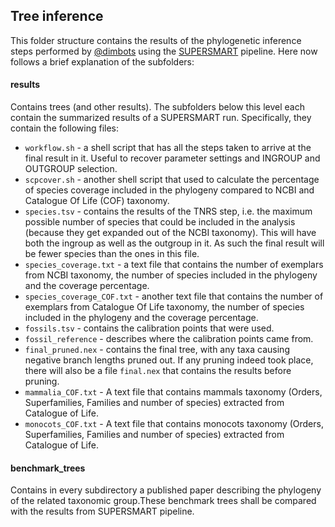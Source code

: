 Tree inference
--------------

This folder structure contains the results of the phylogenetic inference steps
performed by [@dimbots](http://github.com/dimbots) using the [SUPERSMART](http://github.com/naturalis/supersmart)
pipeline. Here now follows a brief explanation of the subfolders:


#### results

Contains trees (and other results). The subfolders below this level each contain
the summarized results of a SUPERSMART run. Specifically, they contain the following
files:

- `workflow.sh` - a shell script that has all the steps taken to arrive at the 
  final result in it. Useful to recover parameter settings and INGROUP and
  OUTGROUP selection.
- `scpcover.sh` - another shell script that used to calculate the percentage of species 
  coverage included in the phylogeny compared to NCBI and Catalogue Of Life (COF) taxonomy.
- `species.tsv` - contains the results of the TNRS step, i.e. the maximum possible
  number of species that could be included in the analysis (because they get
  expanded out of the NCBI taxonomy). This will have both the ingroup as well as
  the outgroup in it. As such the final result will be fewer species than the 
  ones in this file.
- `species_coverage.txt` - a text file that contains the number of exemplars 
  from NCBI taxonomy, the number of species included in the phylogeny and the coverage 
  percentage.
- `species_coverage_COF.txt` - another text file that contains the number of exemplars from
  Catalogue Of Life taxonomy, the number of species included in the phylogeny and the 
  coverage percentage.
- `fossils.tsv` - contains the calibration points that were used.
- `fossil_reference` - describes where the calibration points came from.
- `final_pruned.nex` - contains the final tree, with any taxa causing negative branch
  lengths pruned out. If any pruning indeed took place, there will also be a file
  `final.nex` that contains the results before pruning.
- `mammalia_COF.txt` - A text file that contains mammals taxonomy 
  (Orders, Superfamilies, Families and number of species) extracted from Catalogue of Life.
- `monocots_COF.txt` - A text file that contains monocots taxonomy
  (Orders, Superfamilies, Families and number of species) extracted from Catalogue of Life.

#### benchmark_trees

Contains in every subdirectory a published paper describing the phylogeny of the related
taxonomic group.These benchmark trees shall be compared with the results from SUPERSMART pipeline. 
